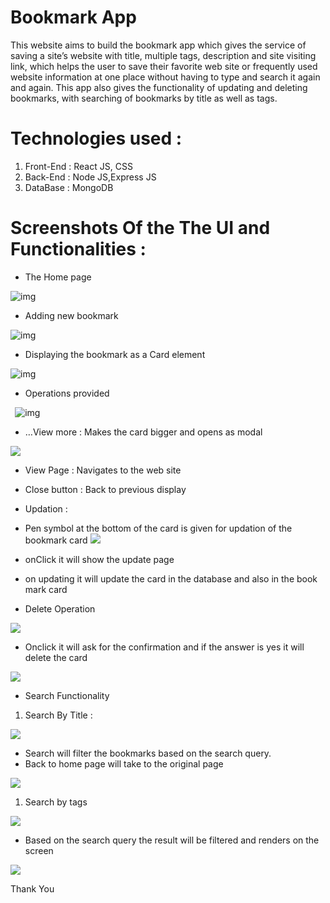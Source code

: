 # Bookmark App

This website aims to build the bookmark app which gives the service of saving a site’s website with title, multiple tags, description and site visiting link, which helps the user to save their favorite web site or frequently used website information at one place without having to type and search it again and again. This app also gives the functionality of updating and deleting bookmarks, with searching of bookmarks by title as  well as tags.

# Technologies used : 
1) Front-End : React JS, CSS
2) Back-End : Node JS,Express JS
3) DataBase : MongoDB


# Screenshots Of the The UI and Functionalities :

- The Home page

![img](../main/pictures/frontPage.png)



- Adding new bookmark 

![img](../main/pictures/newBM.png)








- Displaying the bookmark as a Card element

![img](../main/pictures/displayCards.png)

- Operations provided

` `![img](../main/pictures/operations.png)












- …View more :  Makes the card bigger and opens as modal 

![](../main/pictures/viewMore.png)

- View Page : Navigates to the web site
- Close button : Back to previous display

- Updation : 
- Pen symbol at the bottom of the card is given for updation of the bookmark card
![](../main/pictures/updateCard.png)



- onClick it will show the update page


- on updating it will update the card in the database and also in the book mark card


- Delete Operation

![](../main/pictures/delete.png)

- Onclick it will ask for the confirmation and if the answer is yes it will delete the card

![](../main/pictures/deleteConform.png)





- Search Functionality
1) Search By Title : 

![](../main/pictures/serachByTitle.png)









- Search will filter the bookmarks based on the search query.
- Back to home page will take to the original page

![](../main/pictures/backtoHome.png)

1) Search by tags

![](../main/pictures/searchBytags.png)

- Based on the search query the result will be filtered and renders on the screen

![](Aspose.Words.6e470be3-9a79-4305-978c-c23d425d98a0.017.png)



Thank You

